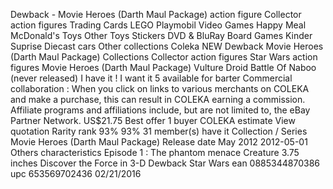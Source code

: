 Dewback - Movie Heroes (Darth Maul Package) action figure
Collector action figures Trading Cards LEGO Playmobil Video Games Happy Meal McDonald's Toys Other Toys Stickers DVD & BluRay Board Games Kinder Suprise Diecast cars Other collections
Coleka
NEW
Dewback
Movie Heroes (Darth Maul Package)
Collections
Collector action figures
Star Wars action figures
Movie Heroes (Darth Maul Package)
Vulture Droid Battle Of Naboo (never released)
I have it !
I want it
5 available for barter
Commercial collaboration : When you click on links to various merchants on COLEKA and make a purchase, this can result in COLEKA earning a commission. Affiliate programs and affiliations include, but are not limited to, the eBay Partner Network.
US$21.75
Best offer
1 buyer
COLEKA estimate
View quotation
Rarity rank
93% 93% 31 member(s) have it
Collection / Series
Movie Heroes (Darth Maul Package)
Release date
May 2012 2012-05-01
Others characteristics
Episode 1 : The phantom menace
Creature
3.75 inches
Discover the Force in 3-D
Dewback
Star Wars
ean
0885344870386
upc
653569702436
02/21/2016